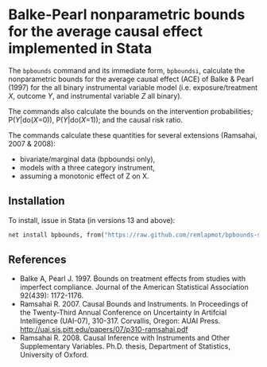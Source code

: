 # Balke-Pearl nonparametric bounds for the average causal effect implemented in Stata

The `bpbounds` command and its immediate form, `bpboundsi`, calculate the nonparametric bounds for the average causal effect (ACE) of Balke & Pearl (1997) for the all binary instrumental variable model (i.e. exposure/treatment *X*, outcome *Y*, and instrumental variable *Z* all binary).

The commands also calculate the bounds on the intervention probabilities; P(*Y*|do(*X*=0)), P(*Y*|do(*X*=1)); and the causal risk ratio.

The commands calculate these quantities for several extensions (Ramsahai, 2007 & 2008):

- bivariate/marginal data (bpboundsi only),
- models with a three category instrument, 
- assuming a monotonic effect of Z on X.

## Installation
To install, issue in Stata (in versions 13 and above):
``` stata
net install bpbounds, from("https://raw.github.com/remlapmot/bpbounds-stata/master/") 
```

## References

- Balke A, Pearl J. 1997. Bounds on treatment effects from studies with imperfect compliance. Journal of the American Statistical Association 92(439): 1172-1176.
-  Ramsahai R. 2007. Causal Bounds and Instruments. In Proceedings of the Twenty-Third Annual Conference on Uncertainty in Artifcial Intelligence (UAI-07), 310-317. Corvallis, Oregon: AUAI Press.  http://uai.sis.pitt.edu/papers/07/p310-ramsahai.pdf
- Ramsahai R. 2008. Causal Inference with Instruments and Other Supplementary Variables. Ph.D. thesis, Department of Statistics, University of Oxford.
